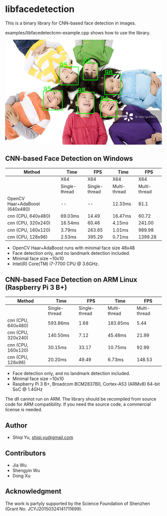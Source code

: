 # libfacedetection

This is a binary library for CNN-based face detection in images. 

examples/libfacedetectcnn-example.cpp shows how to use the library.

![Examples](/images/cnnresult.png "Detection example")


CNN-based Face Detection on Windows
-------------

| Method             |Time          | FPS         |Time          | FPS         |
|--------------------|--------------|-------------|--------------|-------------|
|                    |  X64         |X64          |  X64         |X64          |
|                    |Single-thread |Single-thread|Multi-thread  |Multi-thread |
|OpenCV Haar+AdaBoost (640x480)|   --         | --          | 12.33ms      |   81.1      |
|cnn (CPU, 640x480)  |  69.03ms     | 14.49       | 16.47ms      |   60.72     |
|cnn (CPU, 320x240)  |  16.54ms     | 60.46       |  4.15ms      |  241.00     |
|cnn (CPU, 160x120)  |   3.79ms     | 263.65      |  1.01ms      |  989.98     |
|cnn (CPU, 128x96)   |   2.53ms     | 395.29      |  0.71ms      | 1399.28     |

* OpenCV Haar+AdaBoost runs with minimal face size 48x48
* Face detection only, and no landmark detection included.
* Minimal face size ~10x10
* Intel(R) Core(TM) i7-7700 CPU @ 3.6GHz.

CNN-based Face Detection on ARM Linux (Raspberry Pi 3 B+)
-------------

| Method             |Time          | FPS         |Time          | FPS         |
|--------------------|--------------|-------------|--------------|-------------|
|                    |Single-thread |Single-thread|Multi-thread  |Multi-thread |
|cnn (CPU, 640x480)  |  593.86ms    |  1.68       |  183.85ms    |   5.44      |
|cnn (CPU, 320x240)  |  140.50ms    |  7.12       |   45.48ms    |  21.99      |
|cnn (CPU, 160x120)  |   30.15ms    | 33.17       |   10.75ms    |  92.99      |
|cnn (CPU, 128x96)   |   20.20ms    | 49.49       |    6.73ms    | 148.53      |

* Face detection only, and no landmark detection included.
* Minimal face size ~10x10
* Raspberry Pi 3 B+, Broadcom BCM2837B0, Cortex-A53 (ARMv8) 64-bit SoC @ 1.4GHz


The dll cannot run on ARM. The library should be recompiled from source code for ARM compatibility. If you need the source code, a commercial license is needed.


Author
-------------
* Shiqi Yu, <shiqi.yu@gmail.com>

Contributors
-------------
* Jia Wu
* Shengyin Wu
* Dong Xu

Acknowledgment
-------------
The work is partyly supported by the Science Foundation of Shenzhen (Grant No. JCYJ20150324141711699).
